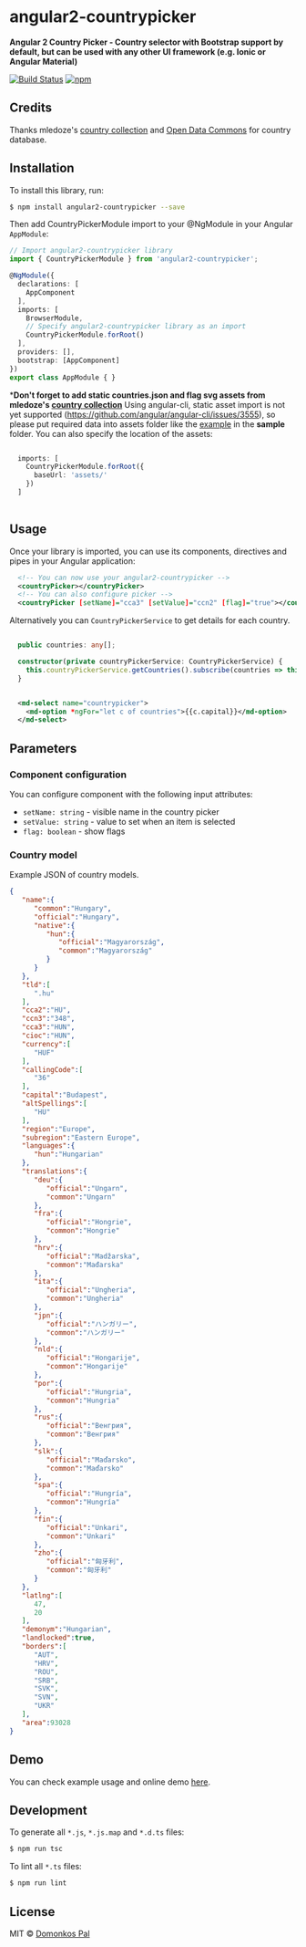 # angular2-countrypicker

**Angular 2 Country Picker - Country selector with Bootstrap support by default, but can be used with any other UI framework (e.g. Ionic or Angular Material)**

[![Build Status](https://travis-ci.org/Paldom/angular2-countrypicker.svg?branch=master)](https://travis-ci.org/paldom/angular2-countrypicker)
[![npm](https://img.shields.io/npm/v/angular2-countrypicker.svg?maxAge=2592000?style=flat-square)](https://www.npmjs.com/package/angular2-countrypicker)

## Credits

Thanks mledoze's [country collection](https://mledoze.github.io/countries/) and [Open Data Commons](http://opendatacommons.org/) for country database.

## Installation

To install this library, run:

```bash
$ npm install angular2-countrypicker --save
```

Then add CountryPickerModule import to your @NgModule in your Angular `AppModule`:

```typescript
// Import angular2-countrypicker library
import { CountryPickerModule } from 'angular2-countrypicker';

@NgModule({
  declarations: [
    AppComponent
  ],
  imports: [
    BrowserModule,
    // Specify angular2-countrypicker library as an import
    CountryPickerModule.forRoot()
  ],
  providers: [],
  bootstrap: [AppComponent]
})
export class AppModule { }
```

***Don't forget to add static countries.json and flag svg assets from mledoze's [country collection](https://mledoze.github.io/countries/)**
Using angular-cli, static asset import is not yet supported (https://github.com/angular/angular-cli/issues/3555), so please put required data into assets folder
like the [example](http://paldom.github.io/angular2-countrypicker) in the **sample** folder.
You can also specify the location of the assets:

```typescript

  imports: [
    CountryPickerModule.forRoot({
      baseUrl: 'assets/'
    })
  ]
  
```

## Usage

Once your library is imported, you can use its components, directives and pipes in your Angular application:

```xml
  <!-- You can now use your angular2-countrypicker -->
  <countryPicker></countryPicker>
  <!-- You can also configure picker -->
  <countryPicker [setName]="cca3" [setValue]="ccn2" [flag]="true"></countryPicker>
```

Alternatively you can `CountryPickerService` to get details for each country.

```typescript

  public countries: any[];

  constructor(private countryPickerService: CountryPickerService) {
    this.countryPickerService.getCountries().subscribe(countries => this.countries = countries);
  }
```

```xml

  <md-select name="countrypicker">
    <md-option *ngFor="let c of countries">{{c.capital}}</md-option>
  </md-select>

```

## Parameters

### Component configuration

You can configure component with the following input attributes:

  * `setName: string` - visible name in the country picker
  * `setValue: string` - value to set when an item is selected
  * `flag: boolean` - show flags

### Country model

Example JSON of country models.

```json
{
   "name":{
      "common":"Hungary",
      "official":"Hungary",
      "native":{
         "hun":{
            "official":"Magyarország",
            "common":"Magyarország"
         }
      }
   },
   "tld":[
      ".hu"
   ],
   "cca2":"HU",
   "ccn3":"348",
   "cca3":"HUN",
   "cioc":"HUN",
   "currency":[
      "HUF"
   ],
   "callingCode":[
      "36"
   ],
   "capital":"Budapest",
   "altSpellings":[
      "HU"
   ],
   "region":"Europe",
   "subregion":"Eastern Europe",
   "languages":{
      "hun":"Hungarian"
   },
   "translations":{
      "deu":{
         "official":"Ungarn",
         "common":"Ungarn"
      },
      "fra":{
         "official":"Hongrie",
         "common":"Hongrie"
      },
      "hrv":{
         "official":"Madžarska",
         "common":"Mađarska"
      },
      "ita":{
         "official":"Ungheria",
         "common":"Ungheria"
      },
      "jpn":{
         "official":"ハンガリー",
         "common":"ハンガリー"
      },
      "nld":{
         "official":"Hongarije",
         "common":"Hongarije"
      },
      "por":{
         "official":"Hungria",
         "common":"Hungria"
      },
      "rus":{
         "official":"Венгрия",
         "common":"Венгрия"
      },
      "slk":{
         "official":"Maďarsko",
         "common":"Maďarsko"
      },
      "spa":{
         "official":"Hungría",
         "common":"Hungría"
      },
      "fin":{
         "official":"Unkari",
         "common":"Unkari"
      },
      "zho":{
         "official":"匈牙利",
         "common":"匈牙利"
      }
   },
   "latlng":[
      47,
      20
   ],
   "demonym":"Hungarian",
   "landlocked":true,
   "borders":[
      "AUT",
      "HRV",
      "ROU",
      "SRB",
      "SVK",
      "SVN",
      "UKR"
   ],
   "area":93028
}
```

## Demo

You can check example usage and online demo [here](http://paldom.github.io/angular2-countrypicker).

## Development

To generate all `*.js`, `*.js.map` and `*.d.ts` files:

```bash
$ npm run tsc
```

To lint all `*.ts` files:

```bash
$ npm run lint
```

## License

MIT © [Domonkos Pal](public@dpal.hu)
